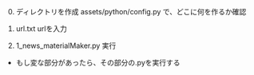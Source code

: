 0. ディレクトリを作成
assets/python/config.py で、どこに何を作るか確認

1. url.txt
urlを入力

2. 1_news_materialMaker.py
実行

- もし変な部分があったら、その部分の.pyを実行する